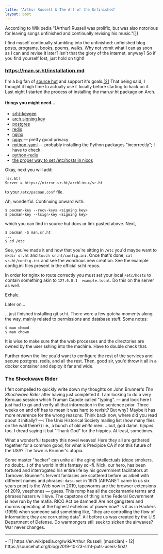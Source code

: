 ```yaml
---
title: 'Arthur Russell & The Art of the Unfinished'
layout: post
---
```


According to Wikipedia "[Arthur] Russell was prolific, but was also notorious for leaving songs unfinished and continually revising his music."[[1]](#fn:1)

I find myself continually stumbling into the unfinished: unfinished blog posts, programs, books, poems, walks. Why not vomit what I can as soon as I can and revise it later? Isn't that the glory of the internet, anyway? So if you find yourself lost, just hold on tight!

### https://man.sr.ht/installation.md

I'm a big fan of [source hut](https://git.sr.ht/) and support it's goals.[[2]](#fn:2) That being said, I thought it high time to actually use it locally before starting to hack on it. Last night I started the process of installing the man.sr.ht package on Arch.

#### things you might need...
- [srht-keygen](https://git.sr.ht/~sircmpwn/core.sr.ht/blob/master/srht-keygen)
- [arch signing key](https://man.sr.ht/packages.md#arch-linux)
- [postgres](https://wiki.archlinux.org/index.php/PostgreSQL)
- [redis](https://wiki.archlinux.org/index.php/Redis)
- [nginx](https://wiki.archlinux.org/index.php/nginx) 
- [pgpy](https://pgpy.readthedocs.io/en/latest/installation.html) <span>&mdash;</span> pretty good privacy 
- [python-yaml](https://security.archlinux.org/package/python-yaml) <span>&mdash;</span> probably installing the Python packages "incorrectly"; I have to check
- [python-redis](https://pypi.org/project/redis/)
- [the proper way to set /etc/hosts in nixos](https://unix.stackexchange.com/questions/489509/how-do-i-modify-my-hosts-file-in-nixos)

Okay, next you will add:

```
[sr.ht]
Server = https://mirror.sr.ht/archlinux/sr.ht
```
to your `/etc/pacman.conf` file.

Ah, wonderful. Continuing onward with:

```
$ pacman-key --recv-keys <signing key>
$ pacman-key --lsign-key <signing key>
```  

which you can find in source hut docs or link pasted above. Next,

```
$ pacman -S man.sr.ht
...
$ cd /etc
``` 

See, you've made it and now that you're sitting in `/etc` you'd maybe want to `mkdir sr.ht` and `touch sr.ht/config.ini`. Once that's done, `cat sr.ht/config.ini` and see the wondrous new creation. See the example config.ini files present in the official sr.ht repos.

In order for nginx to route correctly you must set your local `/etc/hosts` to contain something akin to `127.0.0.1  example.local`. Do this on the server as well.

Exhale.

Later on...

...just finished installing git.sr.ht. There were a few gotcha moments along the way, mainly related to permissions and database stuff. Some notes:

```
$ man chmod
$ man chown
```

It is wise to make sure that the web processes and the directories are owned by the user sshing into the machine. Have to double check that.

Further down the line you'd want to configure the rest of the services and secure postgres, redis, and all the rest. Then, good sir, you'd throw it all in a docker container and deploy it far and wide.

### The Shockwave Rider

I felt compelled to quickly write down my thoughts on John Brunner's *The Shochwave Rider* after having just completed it. I am looking to do a very Kerouac session which Truman Capote called "typing". <span>&mdash;</span> and look here I just had to go and verify all that information in the sentence prior. Three weeks on and off has to mean it was hard to revisit? But why? Maybe it has more reverence for the wrong reasons. Think back now, where did you read about it initially? <span>&mdash;</span>: The Unix Historical Society mailing list (how many flies on the wall there?) i.e., a bunch of old *white* men. ...but, god damn, *hippes* too. I dread saying it but "Thank God" for the hippies. At least, sometimes. 

What a wonderful tapestry this novel weaves! Here they all are gathered together for a common good, for what is Precipice CA if not this future of the USA? The town is Brunner's utopia. 

Some master "hacker" can unite all the aging intellectuals (dope smokers, no doubt...) of the world in this fantasy sci-fi. Nick, our hero, has been tortured and interrogated his entire life by his government facilitators at Tarnover. Brunner's fervent fantasies are scattered before us albeit with different names and phrases: `data-net` in 1975 (ARPANET came to us six years prior) is the Web now in 2019, tapeworms are the browser extensions of 2019, veephones <span>&mdash;</span> guess. This romp has all the cockamamie terms and phrases hazers will love. The capstone of thing is the Federal Government is now run by the mafia. RICO Act be damned! Are not gangsters and morons operating at the highest echelons of power now? Is it as in Hackers (1995) when someone said something like, "they are controlling the flow of information; they are corrupting data". All before us was created by the U.S. Department of Defense. Do warmongers still seek to sicken the airwaves? War never changes. 

<hr>
- [1] https://en.wikipedia.org/wiki/Arthur_Russell_(musician)
- [2] https://sourcehut.org/blog/2019-10-23-srht-puts-users-first/
